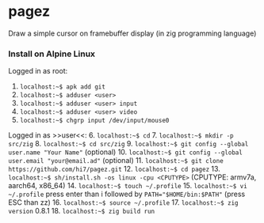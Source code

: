# pagez
Draw a simple cursor on framebuffer display (in zig programming language)

### Install on Alpine Linux

Logged in as root:
1. `localhost:~$ apk add git`
2. `localhost:~$ adduser <user>`
3. `localhost:~$ adduser <user> input`
4. `localhost:~$ adduser <user> video`
5. `localhost:~$ chgrp input /dev/input/mouse0`

Logged in as >>user<<:
6. `localhost:~$ cd`
7. `localhost:~$ mkdir -p src/zig`
8. `localhost:~$ cd src/zig`
9. `localhost:~$ git config --global user.name "Your Name"` (optional)
10. `localhost:~$ git config --global user.email "your@email.ad"` (optional)
11. `localhost:~$ git clone https://github.com/hi7/pagez.git`
12. `localhost:~$ cd pagez`
13. `localhost:~$ sh/install.sh -os linux -cpu <CPUTYPE>` (CPUTYPE: armv7a, aarch64, x86_64)
14. `localhost:~$ touch ~/.profile`
15. `localhost:~$ vi ~/.profile` press enter than i followed by `PATH="$HOME/bin:$PATH"` (press ESC than zz)
16. `localhost:~$ source ~/.profile`
17. `localhost:~$ zig version` 0.8.1
18. `localhost:~$ zig build run`
